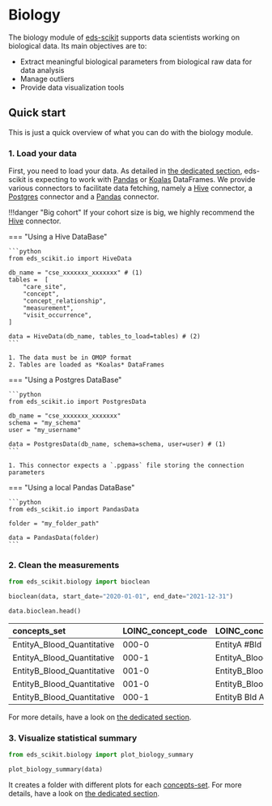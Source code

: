 # Biology


The biology module of [eds-scikit](https://github.com/aphp/eds-scikit) supports data scientists working on biological data. Its main objectives are to:

- Extract meaningful biological parameters from biological raw data for data analysis
- Manage outliers
- Provide data visualization tools

## Quick start

This is just a quick overview of what you can do with the biology module.

### 1. Load your data

First, you need to load your data. As detailed in [the dedicated section](../generic/io), eds-scikit is expecting to work with [Pandas](https://pandas.pydata.org/) or [Koalas](https://koalas.readthedocs.io/en/latest/) DataFrames.  We provide various connectors to facilitate data fetching, namely a [Hive](../generic/io/#loading-from-hive-hivedata) connector, a [Postgres](../generic/io/#loading-from-postgres-postgresdata) connector and a [Pandas](../generic/io/#persistingreading-a-sample-tofrom-disk-pandasdata) connector.

!!!danger "Big cohort"
    If your cohort size is big, we highly recommend the [Hive](../generic/io/#loading-from-hive-hivedata) connector.

=== "Using a Hive DataBase"

    ```python
    from eds_scikit.io import HiveData

    db_name = "cse_xxxxxxx_xxxxxxx" # (1)
    tables =  [
        "care_site",
        "concept",
        "concept_relationship",
        "measurement",
        "visit_occurrence",
    ]

    data = HiveData(db_name, tables_to_load=tables) # (2)
    ```

    1. The data must be in OMOP format
    2. Tables are loaded as *Koalas* DataFrames

=== "Using a Postgres DataBase"

    ```python
    from eds_scikit.io import PostgresData

    db_name = "cse_xxxxxxx_xxxxxxx"
    schema = "my_schema"
    user = "my_username"

    data = PostgresData(db_name, schema=schema, user=user) # (1)
    ```

    1. This connector expects a `.pgpass` file storing the connection parameters

=== "Using a local Pandas DataBase"

    ```python
    from eds_scikit.io import PandasData

    folder = "my_folder_path"

    data = PandasData(folder)
    ```

### 2. Clean the measurements


```python
from eds_scikit.biology import bioclean

bioclean(data, start_date="2020-01-01", end_date="2021-12-31")

data.bioclean.head()
```

| concepts_set               | LOINC_concept_code | LOINC_concept_name | AnaBio_concept_code | AnaBio_concept_name  | transformed_unit | transformed_value | max_threshold | min_threshold | outlier | value_source_value | unit_source_value |
| :------------------------- | :----------------- | :----------------- | :------------------ | :------------------- | :--------------- | :---------------- | :------------ | :------------ | :------ | :----------------- | :---------------- |
| EntityA_Blood_Quantitative | 000-0              | EntityA #Bld       | A0000               | EntityA_Blood        | x10*9/l          | 115               | 190           | 0             | False   | 115 x10*9/l        | x10*9/l           |
| EntityA_Blood_Quantitative | 000-1              | EntityA_Blood_Vol  | A0001               | EntityA_Blood_g/l    | x10*9/l          | 220               | 190           | 0             | True    | 560 g/l            | g/l               |
| EntityB_Blood_Quantitative | 001-0              | EntityB_Blood      | B0000               | EntityB_Blood_artery | mmol             | 0.45              | 8.548         | 0.542         | True    | 0.45 mmol          | mmol              |
| EntityB_Blood_Quantitative | 001-0              | EntityB_Blood      | B0001               | EntityB_Blood_vein   | mmol             | 4.52              | 8.548         | 0.542         | False   | 4.52 mmol          | mmol              |
| EntityB_Blood_Quantitative | 000-1              | EntityB Bld Auto   | B0002               | EntityB_Blood_µg/l   | mmol             | 9.58              | 8.548         | 0.542         | True    | 3587 µg/l          | µg/l              |

For more details, have a look on [the dedicated section](cleaning).

### 3. Visualize statistical summary


```python
from eds_scikit.biology import plot_biology_summary

plot_biology_summary(data)
```

It creates a folder with different plots for each [concepts-set](cleaning/#definitions). For more details, have a look on [the dedicated section](visualization).
